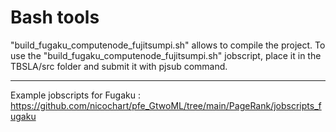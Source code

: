 # Bash tools

"build_fugaku_computenode_fujitsumpi.sh" allows to compile the project.
To use the "build_fugaku_computenode_fujitsumpi.sh" jobscript, place it in the TBSLA/src folder and submit it with pjsub command.

---

Example jobscripts for Fugaku : https://github.com/nicochart/pfe_GtwoML/tree/main/PageRank/jobscripts_fugaku

